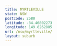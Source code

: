 ```yaml
---
title: MYRTLEVILLE
state: NSW
postcode: 2580
latitude: -34.46802273
longitude: 149.8262885
url: /nsw/myrtleville/
layout: suburb
---
```

